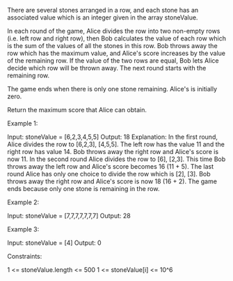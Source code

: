 There are several stones arranged in a row, and each stone has an associated
value which is an integer given in the array stoneValue.

In each round of the game, Alice divides the row into two non-empty rows
(i.e. left row and right row), then Bob calculates the value of each row
which is the sum of the values of all the stones in this row. Bob throws away
the row which has the maximum value, and Alice's score increases by the value
of the remaining row. If the value of the two rows are equal, Bob lets Alice
decide which row will be thrown away. The next round starts with the
remaining row.

The game ends when there is only one stone remaining. Alice's is initially
zero.

Return the maximum score that Alice can obtain.


Example 1:


Input: stoneValue = [6,2,3,4,5,5]
Output: 18
Explanation: In the first round, Alice divides the row to [6,2,3], [4,5,5].
The left row has the value 11 and the right row has value 14. Bob throws away
the right row and Alice's score is now 11.
In the second round Alice divides the row to [6], [2,3]. This time Bob throws
away the left row and Alice's score becomes 16 (11 + 5).
The last round Alice has only one choice to divide the row which is [2], [3].
Bob throws away the right row and Alice's score is now 18 (16 + 2). The game
ends because only one stone is remaining in the row.


Example 2:


Input: stoneValue = [7,7,7,7,7,7,7]
Output: 28


Example 3:


Input: stoneValue = [4]
Output: 0



Constraints:


1 <= stoneValue.length <= 500
1 <= stoneValue[i] <= 10^6




